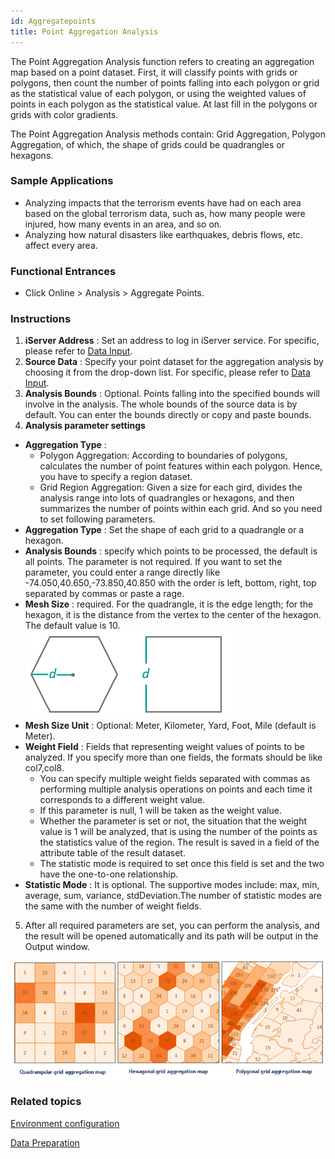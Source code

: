 ```yaml
---
id: Aggregatepoints
title: Point Aggregation Analysis
---
```

The Point Aggregation Analysis function refers to creating an aggregation map
based on a point dataset. First, it will classify points with grids or
polygons, then count the number of points falling into each polygon or grid as
the statistical value of each polygon, or using the weighted values of points
in each polygon as the statistical value. At last fill in the polygons or
grids with color gradients.

The Point Aggregation Analysis methods contain: Grid Aggregation, Polygon
Aggregation, of which, the shape of grids could be quadrangles or hexagons.

###  Sample Applications

  * Analyzing impacts that the terrorism events have had on each area based on the global terrorism data, such as, how many people were injured, how many events in an area, and so on.
  * Analyzing how natural disasters like earthquakes, debris flows, etc. affect every area.

### Functional Entrances

  * Click Online > Analysis > Aggregate Points.

###  Instructions

1. **iServer Address** : Set an address to log in iServer service. For specific, please refer to [Data Input](DataInputType).
2. **Source Data** : Specify your point dataset for the aggregation analysis by choosing it from the drop-down list. For specific, please refer to [Data Input](DataInputType).
3. **Analysis Bounds** : Optional. Points falling into the specified bounds will involve in the analysis. The whole bounds of the source data is by default. You can enter the bounds directly or copy and paste bounds. 
4. **Analysis parameter settings**
  * **Aggregation Type** : 
    * Polygon Aggregation: According to boundaries of polygons, calculates the number of point features within each polygon. Hence, you have to specify a region dataset.
    * Grid Region Aggregation: Given a size for each gird, divides the analysis range into lots of quadrangles or hexagons, and then summarizes the number of points within each grid. And so you need to set following parameters.
  * **Aggregation Type** : Set the shape of each grid to a quadrangle or a hexagon.
  * **Analysis Bounds** : specify which points to be processed, the default is all points. The parameter is not required. If you want to set the parameter, you could enter a range directly like -74.050,40.650,-73.850,40.850 with the order is left, bottom, right, top separated by commas or paste a rage.
  * **Mesh Size** : required. For the quadrangle, it is the edge length; for the hexagon, it is the distance from the vertex to the center of the hexagon. The default value is 10. <br/>![](img/GridWidth.png)
  * **Mesh Size Unit** : Optional: Meter, Kilometer, Yard, Foot, Mile (default is Meter).
  * **Weight Field** : Fields that representing weight values of points to be analyzed. If you specify more than one fields, the formats should be like col7,col8. 
    * You can specify multiple weight fields separated with commas as performing multiple analysis operations on points and each time it corresponds to a different weight value.
    * If this parameter is null, 1 will be taken as the weight value.
    * Whether the parameter is set or not, the situation that the weight value is 1 will be analyzed, that is using the number of the points as the statistics value of the region. The result is saved in a field of the attribute table of the result dataset.
    * The statistic mode is required to set once this field is set and the two have the one-to-one relationship.
  * **Statistic Mode** : It is optional. The supportive modes include: max, min, average, sum, variance, stdDeviation.The number of statistic modes are the same with the number of weight fields.
5. After all required parameters are set, you can perform the analysis, and the result will be opened automatically and its path will be output in the Output window.

![](img/AggregatePoints.png)

###  Related topics

 [Environment configuration](BigDataAnalysisEnvironmentConfiguration)

 [Data Preparation](DataPreparation)
